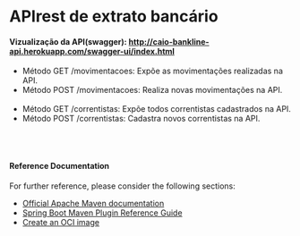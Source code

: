 # APIrest de extrato bancário 
#### Vizualização da API(swagger): http://caio-bankline-api.herokuapp.com/swagger-ui/index.html

 * Método GET /movimentacoes: Expõe as movimentações realizadas na API.
 * Método POST /movimentacoes: Realiza novas movimentações na API.
<br><br />
 * Método GET /correntistas: Expõe todos correntistas cadastrados na API.
 * Método POST /correntistas: Cadastra novos correntistas na API.

<br><br />

#### Reference Documentation
For further reference, please consider the following sections:

* [Official Apache Maven documentation](https://maven.apache.org/guides/index.html)
* [Spring Boot Maven Plugin Reference Guide](https://docs.spring.io/spring-boot/docs/2.6.7/maven-plugin/reference/html/)
* [Create an OCI image](https://docs.spring.io/spring-boot/docs/2.6.7/maven-plugin/reference/html/#build-image)

